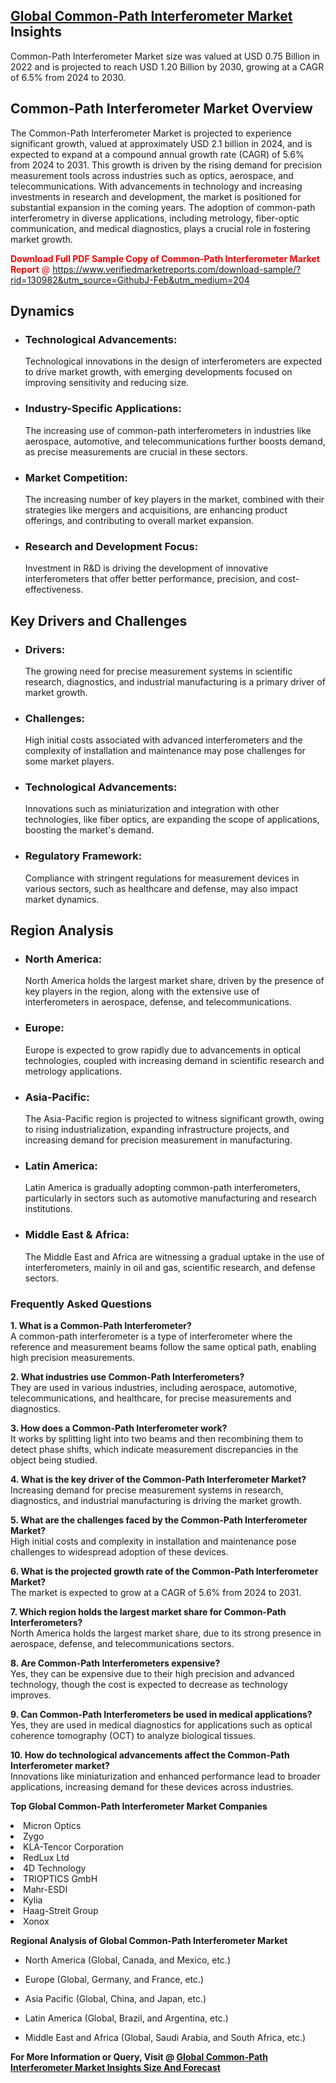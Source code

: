 <h2><a href="https://www.verifiedmarketreports.com/download-sample/?rid=130982&amp;utm_source=GithubJ&amp;utm_medium=204" target="_blank">Global Common-Path Interferometer Market</a> Insights</h2><p>Common-Path Interferometer Market size was valued at USD 0.75 Billion in 2022 and is projected to reach USD 1.20 Billion by 2030, growing at a CAGR of 6.5% from 2024 to 2030.</p><p> <h2>Common-Path Interferometer Market Overview</h2> <p>The Common-Path Interferometer Market is projected to experience significant growth, valued at approximately USD 2.1 billion in 2024, and is expected to expand at a compound annual growth rate (CAGR) of 5.6% from 2024 to 2031. This growth is driven by the rising demand for precision measurement tools across industries such as optics, aerospace, and telecommunications. With advancements in technology and increasing investments in research and development, the market is positioned for substantial expansion in the coming years. The adoption of common-path interferometry in diverse applications, including metrology, fiber-optic communication, and medical diagnostics, plays a crucial role in fostering market growth.</p> <p><p><span class=""><span style="color: #ff0000;"><strong>Download Full PDF Sample Copy of Common-Path Interferometer Market Report</strong> @ </span><a href="https://www.verifiedmarketreports.com/download-sample/?rid=130982&amp;utm_source=GithubJ-Feb&amp;utm_medium=204" target="_blank">https://www.verifiedmarketreports.com/download-sample/?rid=130982&amp;utm_source=GithubJ-Feb&amp;utm_medium=204</a></span></p></p> <h2>Dynamics</h2> <ul> <li><h3>Technological Advancements: </h3> Technological innovations in the design of interferometers are expected to drive market growth, with emerging developments focused on improving sensitivity and reducing size.</li> <li><h3>Industry-Specific Applications: </h3> The increasing use of common-path interferometers in industries like aerospace, automotive, and telecommunications further boosts demand, as precise measurements are crucial in these sectors.</li> <li><h3>Market Competition: </h3> The increasing number of key players in the market, combined with their strategies like mergers and acquisitions, are enhancing product offerings, and contributing to overall market expansion.</li> <li><h3>Research and Development Focus: </h3> Investment in R&D is driving the development of innovative interferometers that offer better performance, precision, and cost-effectiveness.</li> </ul> <h2>Key Drivers and Challenges</h2> <ul> <li><h3>Drivers: </h3> The growing need for precise measurement systems in scientific research, diagnostics, and industrial manufacturing is a primary driver of market growth.</li> <li><h3>Challenges: </h3> High initial costs associated with advanced interferometers and the complexity of installation and maintenance may pose challenges for some market players.</li> <li><h3>Technological Advancements: </h3> Innovations such as miniaturization and integration with other technologies, like fiber optics, are expanding the scope of applications, boosting the market's demand.</li> <li><h3>Regulatory Framework: </h3> Compliance with stringent regulations for measurement devices in various sectors, such as healthcare and defense, may also impact market dynamics.</li> </ul> <h2>Region Analysis</h2> <ul> <li><h3>North America: </h3> North America holds the largest market share, driven by the presence of key players in the region, along with the extensive use of interferometers in aerospace, defense, and telecommunications.</li> <li><h3>Europe: </h3> Europe is expected to grow rapidly due to advancements in optical technologies, coupled with increasing demand in scientific research and metrology applications.</li> <li><h3>Asia-Pacific: </h3> The Asia-Pacific region is projected to witness significant growth, owing to rising industrialization, expanding infrastructure projects, and increasing demand for precision measurement in manufacturing.</li> <li><h3>Latin America: </h3> Latin America is gradually adopting common-path interferometers, particularly in sectors such as automotive manufacturing and research institutions.</li> <li><h3>Middle East & Africa: </h3> The Middle East and Africa are witnessing a gradual uptake in the use of interferometers, mainly in oil and gas, scientific research, and defense sectors.</li> </ul> <h3>Frequently Asked Questions</h3> <p><b>1. What is a Common-Path Interferometer?</b><br> A common-path interferometer is a type of interferometer where the reference and measurement beams follow the same optical path, enabling high precision measurements.</p> <p><b>2. What industries use Common-Path Interferometers?</b><br> They are used in various industries, including aerospace, automotive, telecommunications, and healthcare, for precise measurements and diagnostics.</p> <p><b>3. How does a Common-Path Interferometer work?</b><br> It works by splitting light into two beams and then recombining them to detect phase shifts, which indicate measurement discrepancies in the object being studied.</p> <p><b>4. What is the key driver of the Common-Path Interferometer Market?</b><br> Increasing demand for precise measurement systems in research, diagnostics, and industrial manufacturing is driving the market growth.</p> <p><b>5. What are the challenges faced by the Common-Path Interferometer Market?</b><br> High initial costs and complexity in installation and maintenance pose challenges to widespread adoption of these devices.</p> <p><b>6. What is the projected growth rate of the Common-Path Interferometer Market?</b><br> The market is expected to grow at a CAGR of 5.6% from 2024 to 2031.</p> <p><b>7. Which region holds the largest market share for Common-Path Interferometers?</b><br> North America holds the largest market share, due to its strong presence in aerospace, defense, and telecommunications sectors.</p> <p><b>8. Are Common-Path Interferometers expensive?</b><br> Yes, they can be expensive due to their high precision and advanced technology, though the cost is expected to decrease as technology improves.</p> <p><b>9. Can Common-Path Interferometers be used in medical applications?</b><br> Yes, they are used in medical diagnostics for applications such as optical coherence tomography (OCT) to analyze biological tissues.</p> <p><b>10. How do technological advancements affect the Common-Path Interferometer market?</b><br> Innovations like miniaturization and enhanced performance lead to broader applications, increasing demand for these devices across industries.</p> </p><p><strong>Top Global Common-Path Interferometer Market Companies</strong></p><div data-test-id=""><p><li>Micron Optics</li><li> Zygo</li><li> KLA-Tencor Corporation</li><li> RedLux Ltd</li><li> 4D Technology</li><li> TRIOPTICS GmbH</li><li> Mahr-ESDI</li><li> Kylia</li><li> Haag-Streit Group</li><li> Xonox</li></p><div><strong>Regional Analysis of&nbsp;Global Common-Path Interferometer Market</strong></div><ul><li dir="ltr"><p dir="ltr">North America&nbsp;(Global, Canada, and Mexico, etc.)</p></li><li dir="ltr"><p dir="ltr">Europe (Global, Germany, and France, etc.)</p></li><li dir="ltr"><p dir="ltr">Asia Pacific&nbsp;(Global, China, and Japan, etc.)</p></li><li dir="ltr"><p dir="ltr">Latin America&nbsp;(Global, Brazil, and Argentina, etc.)</p></li><li dir="ltr">Middle East and Africa&nbsp;(Global, Saudi Arabia, and South Africa, etc.)</li></ul><p><strong>For More Information or Query, Visit @&nbsp;</strong><strong><a href="https://www.verifiedmarketreports.com/product/global-common-path-interferometer-market-report-2019-competitive-landscape-trends-and-opportunities/?utm_source=GithubJ&amp;utm_medium=204" target="_blank">Global Common-Path Interferometer Market Insights Size And Forecast</a></strong></p></div>
